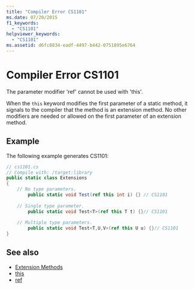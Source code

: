 ```yaml
---
title: "Compiler Error CS1101"
ms.date: 07/20/2015
f1_keywords: 
  - "CS1101"
helpviewer_keywords: 
  - "CS1101"
ms.assetid: d6fc8834-eadf-4497-b442-0751895e6764
---
```

# Compiler Error CS1101
The parameter modifier 'ref' cannot be used with 'this'.  
  
 When the `this` keyword modifies the first parameter of a static method, it signals to the compiler that the method is an extension method. No other modifiers are needed or allowed on the first parameter of an extension method.  
  
## Example  
 The following example generates CS1101:  
  
```csharp  
// cs1101.cs  
// Compile with: /target:library  
public static class Extensions  
{  
    // No type parameters.  
        public static void Test(ref this int i) {} // CS1101  
  
    // Single type parameter.  
        public static void Test<T>(ref this T t) {}// CS1101  
  
    // Multiple type parameters.  
        public static void Test<T,U,V>(ref this U u) {}// CS1101  
}  
```  
  
## See also

- [Extension Methods](../programming-guide/classes-and-structs/extension-methods.md)
- [this](../language-reference/keywords/this.md)
- [ref](../language-reference/keywords/ref.md)
